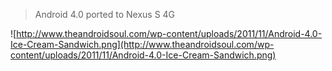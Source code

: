> Android 4.0 ported to Nexus S 4G


![http://www.theandroidsoul.com/wp-content/uploads/2011/11/Android-4.0-Ice-Cream-Sandwich.png](http://www.theandroidsoul.com/wp-content/uploads/2011/11/Android-4.0-Ice-Cream-Sandwich.png)
